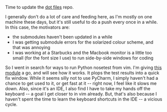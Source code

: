 Time to update the [dot files][repo] repo.

I generally don't do a lot of care and feeding here, as I'm mostly on one machine these days, but it's still useful to do a push every once in a while. In this case, the motivators are:

* the submodules haven't been updated in a while
* I was getting submodule errors for the solarized colour scheme, and that was annoying
* I was working at a Starbucks and the Macbook monitor is a little too small (for the font size I use) to run side-by-side windows for coding

So I went in search for ways to run Python nosetest from vim. I'm giving [this module][nose] a go, and will see how it works. It plops the test results into a quick fix window. While it seems silly not to use PyCharm, I simply haven't had a chance to get used to it, or get fast at it -- right now, I feel like it slows me down. Also, since it's an IDE, I also find I have to take my hands off the keyboard -- a goal I get closer to in vim already. But, that's also because I haven't spent the time to learn the keyboard shortcuts in the IDE -- a vicious cycle.

[repo]:https://github.com/bildzeitung/dotfiles.git
[nose]:https://github.com/JarrodCTaylor/vim-python-test-runner.git
